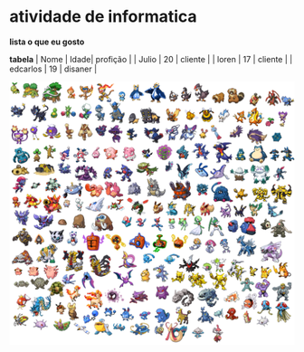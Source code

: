 # atividade de informatica 
**lista o que eu gosto**

**tabela**
| Nome      | Idade| profição      |
| Julio     | 20   | cliente       |
| loren     | 17   | cliente       |
| edcarlos  | 19   |  disaner      |

![Imagem](https://github.com/danieljunior777/projeto-1-tecnologia-padeiro/blob/main/Nova%20pasta/todospkmn001.png)
